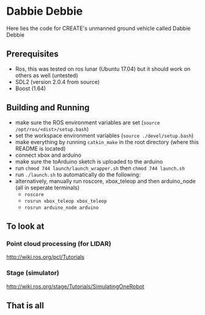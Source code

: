 # Dabbie Debbie
Here lies the code for CREATE's unmanned ground vehicle called Dabbie Debbie

## Prerequisites
* Ros, this was tested on ros lunar (Ubuntu 17.04) but it should work on others as well (untested)
* SDL2 (version 2.0.4 from source)
* Boost (1.64)

## Building and Running
* make sure the ROS environment variables are set (`source /opt/ros/<dist>/setup.bash`)
* set the workspace environment variables (`source ./devel/setup.bash`)
* make everything by running `catkin_make` in the root directory (where this README is located)
* connect xbox and arduino
* make sure the toArduino sketch is uploaded to the arduino
* run `chmod 744 launch/launch_wrapper.sh` then `chmod 744 launch.sh`
* run `./launch.sh` to automatically do the following:
* alternatively, manually run roscore, xbox_teleop and then arduino_node (all in seperate terminals)
    * `roscore`
    * `rosrun xbox_teleop xbox_teleop`
    * `rosrun arduino_node arduino`

## To look at
### Point cloud processing (for LIDAR)
http://wiki.ros.org/pcl/Tutorials

### Stage (simulator)
http://wiki.ros.org/stage/Tutorials/SimulatingOneRobot

## That is all
